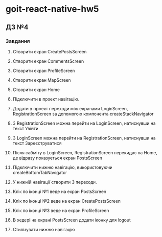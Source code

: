 # goit-react-native-hw5

## ДЗ №4

### Завдання​

1. Створити екран CreatePostsScreen

2. Створити екран CommentsScreen

3. Створити екран ProfileScreen

4. Створити екран MapScreen

5. Створити екран Home

6. Підключити в проект навігацію.

7. Додати в проект переходи між екранами LoginScreen, RegistrationScreen за допомогою компонента createStackNavigator

8. З RegistrationScreen можна перейти на LoginScreen, натиснувши на текст Увійти

9. З LoginScreen можна перейти на RegistrationScreen, натиснувши на текст Зареєструватися

10. Після сабміту в LoginScreen, RegistrationScreen перекидає на Home, де відразу показується екран PostsScreen

11. Підключити нижню навігацію, використовуючи createBottomTabNavigator

12. У нижній навігації створити 3 переходи.

13. Клік по іконці №1 веде на екран PostsScreen

14. Клік по іконці №2 веде на екран CreatePostsScreen

15. Клік по іконці №3 веде на екран ProfileScreen

16. В хедері на екрані PostsScreen додати іконку для logout

17. Стилізувати нижню навігацію
